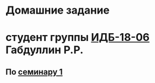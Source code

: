 # Домашние задание
# студент группы [ИДБ-18-06]() Габдуллин Р.Р.

## По [семинару 1](https://github.com/stankin/design-part-1/wiki/sem1#%D0%9C%D0%B0..)


